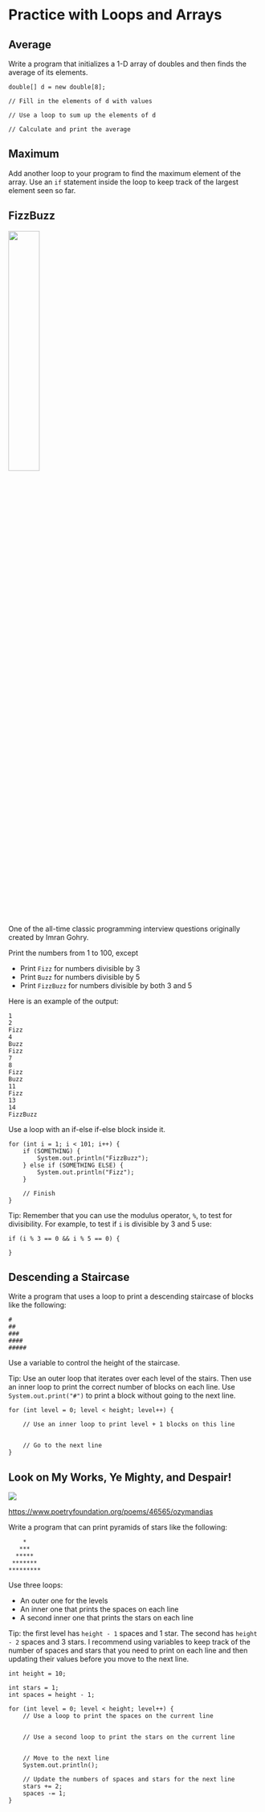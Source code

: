 # Practice with Loops and Arrays

## Average

Write a program that initializes a 1-D array of doubles and then finds the average of its elements.

```
double[] d = new double[8];

// Fill in the elements of d with values

// Use a loop to sum up the elements of d

// Calculate and print the average

```

## Maximum
Add another loop to your program to find the maximum element of the array. Use an `if` statement inside the loop to keep track of the largest element seen so far.


## FizzBuzz

<img src="https://encrypted-tbn0.gstatic.com/images?q=tbn:ANd9GcRotf_0BVD65WuId_eRFnmAFAXFFB3cGVGs-g&usqp=CAU" width="35%" />

One of the all-time classic programming interview questions originally created by Imran Gohry.

Print the numbers from 1 to 100, except

- Print `Fizz` for numbers divisible by 3
- Print `Buzz` for numbers divisible by 5
- Print `FizzBuzz` for numbers divisible by both 3 and 5

Here is an example of the output:

```
1
2
Fizz
4
Buzz
Fizz
7
8
Fizz
Buzz
11
Fizz
13
14
FizzBuzz
```

Use a loop with an if-else if-else block inside it.

```
for (int i = 1; i < 101; i++) {
    if (SOMETHING) {
        System.out.println("FizzBuzz");
    } else if (SOMETHING ELSE) {
        System.out.println("Fizz");
    }
    
    // Finish
}
```

Tip: Remember that you can use the modulus operator, `%`, to test for divisibility. For example, to test if `i` is divisible by 3 and 5 use:

```
if (i % 3 == 0 && i % 5 == 0) {

}
```

## Descending a Staircase

Write a program that uses a loop to print a descending staircase of blocks like the following:

```
#
##
###
####
#####
```

Use a variable to control the height of the staircase.

Tip: Use an outer loop that iterates over each level of the stairs. Then use an inner loop to print the correct number of blocks on each line. Use `System.out.print("#")` to
print a block without going to the next line.

```
for (int level = 0; level < height; level++) {

    // Use an inner loop to print level + 1 blocks on this line
    
    
    // Go to the next line
}
```


## Look on My Works, Ye Mighty, and Despair!

![](https://upload.wikimedia.org/wikipedia/en/1/1c/Iron_Maiden_-_Powerslave.jpg)

https://www.poetryfoundation.org/poems/46565/ozymandias

Write a program that can print pyramids of stars like the following:

```
    *
   ***
  *****
 *******
*********
```

Use three loops:

- An outer one for the levels
- An inner one that prints the spaces on each line
- A second inner one that prints the stars on each line

Tip: the first level has `height - 1` spaces and 1 star. The second has `height - 2` spaces and 3 stars. I recommend using variables to keep track of the number of spaces and
stars that you need to print on each line and then updating their values before you move to the next line.

```
int height = 10;

int stars = 1;
int spaces = height - 1;

for (int level = 0; level < height; level++) {
    // Use a loop to print the spaces on the current line
    
    
    // Use a second loop to print the stars on the current line
    
    
    // Move to the next line
    System.out.println();
    
    // Update the numbers of spaces and stars for the next line
    stars += 2;
    spaces -= 1;
}
```
